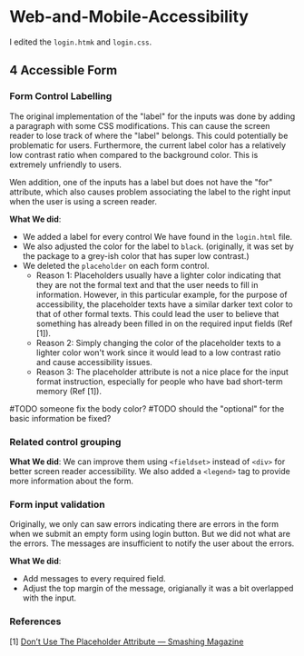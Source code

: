 # Web-and-Mobile-Accessibility

I edited the `login.htmk` and `login.css`.

## 4 Accessible Form

### Form Control Labelling

The original implementation of the "label" for the inputs was done by adding a paragraph with some CSS modifications. 
This can cause the screen reader to lose track of where the "label" belongs. This could potentially be problematic for users.
Furthermore, the current label color has a relatively low contrast ratio when compared to the background color. This is extremely unfriendly to users.

Wen addition, one of the inputs has a label but does not have the "for" attribute, which also causes problem associating the label to the right input when the user is using a screen reader.

**What We did**:
- We added a label for every control We have found in the `login.html` file.
- We also adjusted the color for the label to `black`. (originally, it was set by the package to a grey-ish color that has super low contrast.)
- We deleted the `placeholder` on each form control. 
  - Reason 1: Placeholders usually have a lighter color indicating that they are not the formal text and that the user needs to fill in information. However, in this particular example, for the purpose of accessibility, the placeholder texts have a similar darker text color to that of other formal texts. This could lead the user to believe that something has already been filled in on the required input fields (Ref [1]).
  - Reason 2: Simply changing the color of the placeholder texts to a lighter color won't work since it would lead to a low contrast ratio and cause accessibility issues. 
  - Reason 3: The placeholder attribute is not a nice place for the input format instruction, especially for people who have bad short-term memory (Ref [1]). 


#TODO someone fix the body color?
#TODO should the "optional" for the basic information be fixed?

### Related control grouping

**What We did**:
We can improve them using `<fieldset>` instead of `<div>` for better screen reader accessibility. 
We also added a `<legend>` tag to provide more information about the form.


### Form input validation

Originally, we only can saw errors indicating there are errors in the form when we submit an empty form using login button. But we did not what are the errors.
The messages are insufficient to notify the user about the errors.

**What We did**:
- Add messages to every required field.
- Adjust the top margin of the message, origianally it was a bit overlapped with the input.

### References
[1] [Don’t Use The Placeholder Attribute — Smashing Magazine](https://www.smashingmagazine.com/2018/06/placeholder-attribute/)

